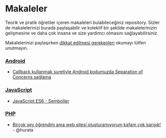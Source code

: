 # Makaleler

Teorik ve pratik öğretiler içeren makaleleri bulabileceğiniz repository. Sizler de makalelerinizi burada paylaşabilir ve kolektif bir şekilde makalelerinizin gelişmesine ve daha çok insana ve size yardımcı olmasını sağlayabilirsiniz. 

Makalelerinizi paylaşırken [dikkat edilmesi gerekenleri](dikkat-edilmesi-gerekenler.md) okumayı lütfen unutmayın.

### [**Android**](android)

- [Callback kullanmak suretiyle Android kodumuzda Separation of Concerns sağlama](android/android-callback-ile-separation-of-concerns/android-callback-ile-separation-of-concerns.md)

### [**JavaScript**](javascript)

- [JavaScript ES6 - Semboller](javascript/es6-semboller/es6-semboller.md)

### [**PHP**](https://github.com/gelis-tr-io/php-egitim-serisi)

- [Birçok şey öğrendim ama web sitesi oluşturamıyorum kafam çok karışık!](https://github.com/gelis-tr-io/php-egitim-serisi/blob/master/bilgim-var-proje-olustururken-kafam-karisiyor/bilgim-var-proje-olustururken-kafam-karisiyor.md) - @hurata
